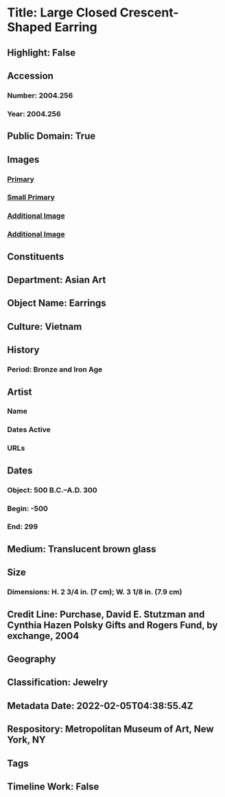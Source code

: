 # Title: Large Closed Crescent-Shaped Earring
## Highlight: False
## Accession
### Number: 2004.256
### Year: 2004.256
## Public Domain: True
## Images
### [Primary](https://images.metmuseum.org/CRDImages/as/original/2004_256_O1.jpg)
### [Small Primary](https://images.metmuseum.org/CRDImages/as/web-large/2004_256_O1.jpg)
### [Additional Image](https://images.metmuseum.org/CRDImages/as/original/2004_256_S1.JPG)
### [Additional Image](https://images.metmuseum.org/CRDImages/as/original/2004_256_F.JPG)
## Constituents
## Department: Asian Art
## Object Name: Earrings
## Culture: Vietnam
## History
### Period: Bronze and Iron Age
## Artist
### Name
### Dates Active
### URLs
## Dates
### Object: 500 B.C.–A.D. 300
### Begin: -500
### End: 299
## Medium: Translucent brown glass
## Size
### Dimensions: H. 2 3/4 in. (7 cm); W. 3 1/8 in. (7.9 cm)
## Credit Line: Purchase, David E. Stutzman and Cynthia Hazen Polsky Gifts and Rogers Fund, by exchange, 2004
## Geography
## Classification: Jewelry
## Metadata Date: 2022-02-05T04:38:55.4Z
## Respository: Metropolitan Museum of Art, New York, NY
## Tags
## Timeline Work: False